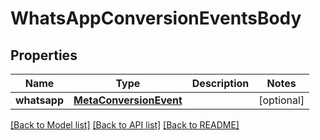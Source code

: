 # WhatsAppConversionEventsBody

## Properties
Name | Type | Description | Notes
------------ | ------------- | ------------- | -------------
**whatsapp** | [**MetaConversionEvent**](MetaConversionEvent.md) |  | [optional] 

[[Back to Model list]](../README.md#documentation-for-models) [[Back to API list]](../README.md#documentation-for-api-endpoints) [[Back to README]](../README.md)



